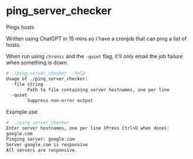 # ping_server_checker

Pings hosts

Written using ChatGPT in 15 mins so I have a cronjob that can ping a list of hosts. 

When run using `chronic` and the `-quiet` flag, it'll only email the job failure when something is down.

```bash
# ./ping_server_checker --help
Usage of ./ping_server_checker:
  -file string
        Path to file containing server hostnames, one per line
  -quiet
        Suppress non-error output
```

Example use:
```bash
#  ./ping_server_checker
Enter server hostnames, one per line (Press Ctrl+D when done):
google.com
Pinging server: google.com
Server google.com is responsive
All servers are responsive.
```
